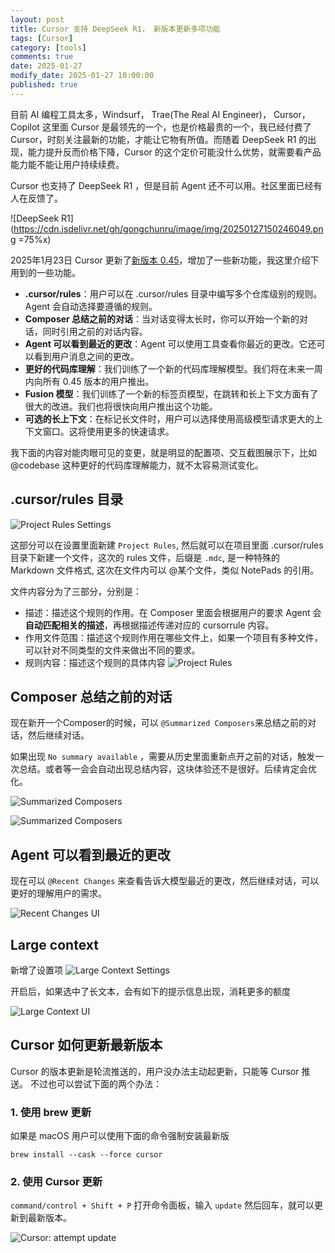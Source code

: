 ```yaml
---
layout: post
title: Cursor 支持 DeepSeek R1， 新版本更新多项功能
tags: [Cursor]
category: [tools]
comments: true
date: 2025-01-27
modify_date: 2025-01-27 10:00:00
published: true
---
```

 

目前 AI 编程工具太多，Windsurf， Trae(The Real AI Engineer)， Cursor，Copilot 这里面 Cursor 是最领先的一个，也是价格最贵的一个，我已经付费了 Cursor，时刻关注最新的功能，才能让它物有所值。而随着 DeepSeek R1 的出现，能力提升反而价格下降，Cursor 的这个定价可能没什么优势，就需要看产品能力能不能让用户持续续费。

Cursor 也支持了 DeepSeek R1 ，但是目前 Agent 还不可以用。社区里面已经有人在反馈了。

![DeepSeek R1](https://cdn.jsdelivr.net/gh/gongchunru/image/img/20250127150246049.png =75%x)


2025年1月23日 Cursor 更新了[新版本 0.45](https://www.cursor.com/changelog)，增加了一些新功能，我这里介绍下用到的一些功能。

* **.cursor/rules**：用户可以在 .cursor/rules 目录中编写多个仓库级别的规则。Agent 会自动选择要遵循的规则。
* **Composer 总结之前的对话**：当对话变得太长时，你可以开始一个新的对话，同时引用之前的对话内容。
* **Agent 可以看到最近的更改**：Agent 可以使用工具查看你最近的更改。它还可以看到用户消息之间的更改。
* **更好的代码库理解**：我们训练了一个新的代码库理解模型。我们将在未来一周内向所有 0.45 版本的用户推出。
* **Fusion 模型**：我们训练了一个新的标签页模型，在跳转和长上下文方面有了很大的改进。我们也将很快向用户推出这个功能。
* **可选的长上下文**：在标记长文件时，用户可以选择使用高级模型请求更大的上下文窗口。这将使用更多的快速请求。


我下面的内容对能肉眼可见的变更，就是明显的配置项、交互截图展示下，比如 @codebase 这种更好的代码库理解能力，就不太容易测试变化。

## .cursor/rules 目录

![Project Rules Settings](https://cdn.jsdelivr.net/gh/gongchunru/image/img/20250127153929996.png)

这部分可以在设置里面新建 `Project Rules`, 然后就可以在项目里面 .cursor/rules 目录下新建一个文件，这次的 rules 文件，后缀是 `.mdc`, 是一种特殊的 Markdown 文件格式,  这次在文件内可以 @某个文件，类似 NotePads 的引用。

文件内容分为了三部分，分别是：
* 描述：描述这个规则的作用。在 Composer 里面会根据用户的要求 Agent 会**自动匹配相关的描述**，再根据描述传递对应的 cursorrule 内容。
* 作用文件范围：描述这个规则作用在哪些文件上，如果一个项目有多种文件，可以针对不同类型的文件来做出不同的要求。
* 规则内容：描述这个规则的具体内容
![Project Rules](https://cdn.jsdelivr.net/gh/gongchunru/image/img/20250127135309715.png)



## Composer 总结之前的对话
现在新开一个Composer的时候，可以 `@Summarized Composers`来总结之前的对话，然后继续对话。

如果出现 `No summary available` ，需要从历史里面重新点开之前的对话，触发一次总结。或者等一会会自动出现总结内容，这块体验还不是很好。后续肯定会优化。

![Summarized Composers](https://cdn.jsdelivr.net/gh/gongchunru/image/img/20250127105458012.png)

![Summarized Composers](https://cdn.jsdelivr.net/gh/gongchunru/image/img/20250127105506831.png)

## Agent 可以看到最近的更改

现在可以 `@Recent Changes` 来查看告诉大模型最近的更改，然后继续对话，可以更好的理解用户的需求。

![Recent Changes UI](https://cdn.jsdelivr.net/gh/gongchunru/image/img/20250127135947744.png)


## Large context

新增了设置项
![Large Context Settings](https://cdn.jsdelivr.net/gh/gongchunru/image/img/20250127023434415.png)

开启后，如果选中了长文本，会有如下的提示信息出现，消耗更多的额度

![Large Context UI](https://cdn.jsdelivr.net/gh/gongchunru/image/img/20250127135252562.png)


## Cursor 如何更新最新版本

Cursor 的版本更新是轮流推送的，用户没办法主动起更新，只能等 Cursor 推送。
不过也可以尝试下面的两个办法：

### 1. 使用 brew 更新   
如果是 macOS 用户可以使用下面的命令强制安装最新版

```
brew install --cask --force cursor
```

### 2. 使用 Cursor 更新
`command/control + Shift + P` 打开命令面板，输入 `update` 然后回车，就可以更新到最新版本。

![Cursor: attempt update](https://cdn.jsdelivr.net/gh/gongchunru/image/img/20250127141418613.png)
